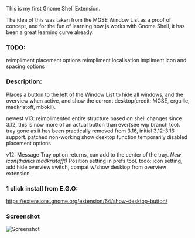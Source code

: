This is my first Gnome Shell Extension.

The idea of this was taken from the MGSE Window List as a proof of concept, and for the fun of learning how js works with Gnome Shell, it has been a great learning curve already.

### TODO:
reimpliment placement options
reimpliment localisation
impliment icon and spacing options

### Description: 

Places a button to the left of the Window List to hide all windows, and the overview when active, and show the current desktop(credit: MGSE, erguille, madkristoff, mbokil). 

newest v13: reimplimented entire structure based on shell changes since 3.12, this is now more of an actual button than ever(see wip branch too).
tray gone as it has been practically removed from 3.16, initial 3.12-3.16 support.
patched non-working show desktop function
temporarily disabled placement options

v12: Message Tray option returns, can add to the center of the tray.
*New icon(thanks madkristoff!)* 
Position setting in prefs tool. 
todo: icon setting, add hide overview switch, compat w/show desktop from overview extension.


### 1 click install from E.G.O:

https://extensions.gnome.org/extension/64/show-desktop-button/


### Screenshot

![Screenshot](https://raw.github.com/l300lvl/Show-Desktop-Button/master/screenshot.png)
